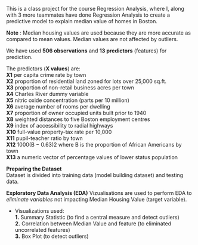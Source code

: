 This is a class project for the course Regression Analysis, where I, along with 3 more teammates have done Regression Analysis to create a predictive model to explain median value of homes in Boston.

**Note** : Median housing values are used because they are more accurate as compared to mean values. Median values are not affected by outliers.

We have used **506 observations** and **13 predictors** (features) for prediction.

The predictors (**X values**) are:\
**X1** per capita crime rate by town     
**X2** proportion of residential land zoned for lots over 25,000 sq.ft.   
**X3** proportion of non-retail business acres per town  
**X4** Charles River dummy variable   
**X5** nitric oxide concentration (parts per 10 million)   
**X6** average number of rooms per dwelling  
**X7** proportion of owner occupied units built prior to 1940   
**X8** weighted distances to five Boston employment centres  
**X9** index of accessibility to radial highways   
**X10** full-value property-tax rate per 10,000   
**X11** pupil-teacher ratio by town   
**X12** 1000(B − 0.63)2 where B is the proportion of African Americans by town   
**X13** a numeric vector of percentage values of lower status population 

**Preparing the Dataset**     
Dataset is divided into training data (model building dataset) and testing data.  

**Exploratory Data Analysis (EDA)**
Vizualisations are used to perform EDA to *eliminate variables* not impacting Median Housing Value (target variable).   

   - Visualizations used:     
      **1.** Summary Statistic (to find a central measure and detect outliers)     
      **2.** Correlation between Median Value and feature (to eliminated uncorrelated features)        
      **3.** Box Plot (to detect outliers)         
   


    

 


